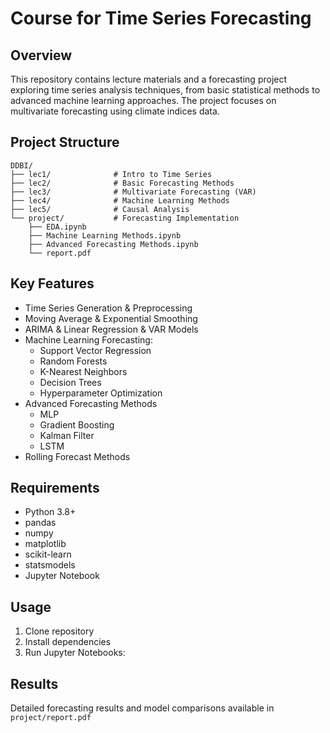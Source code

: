 # Course for Time Series Forecasting

## Overview

This repository contains lecture materials and a forecasting project exploring time series analysis techniques, from basic statistical methods to advanced machine learning approaches. The project focuses on multivariate forecasting using climate indices data.

## Project Structure

```
DDBI/
├── lec1/              # Intro to Time Series
├── lec2/              # Basic Forecasting Methods
├── lec3/              # Multivariate Forecasting (VAR)
├── lec4/              # Machine Learning Methods
├── lec5/              # Causal Analysis
└── project/           # Forecasting Implementation
    ├── EDA.ipynb
    ├── Machine Learning Methods.ipynb
    ├── Advanced Forecasting Methods.ipynb
    └── report.pdf
```

## Key Features

- Time Series Generation & Preprocessing
- Moving Average & Exponential Smoothing
- ARIMA & Linear Regression & VAR Models
- Machine Learning Forecasting:
  - Support Vector Regression
  - Random Forests
  - K-Nearest Neighbors
  - Decision Trees
  - Hyperparameter Optimization
- Advanced Forecasting Methods
  - MLP
  - Gradient Boosting
  - Kalman Filter
  - LSTM
- Rolling Forecast Methods

## Requirements

- Python 3.8+
- pandas
- numpy
- matplotlib
- scikit-learn
- statsmodels
- Jupyter Notebook

## Usage

1. Clone repository
2. Install dependencies
3. Run Jupyter Notebooks:

## Results

Detailed forecasting results and model comparisons available in `project/report.pdf`
